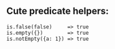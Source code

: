 ## Cute predicate helpers:


```
is.false(false)     => true
is.empty({})        => true
is.notEmpty({a: 1}) => true
```
